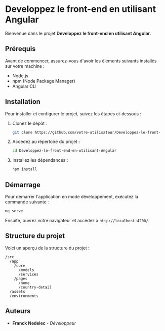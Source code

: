 # Developpez le front-end en utilisant Angular

Bienvenue dans le projet **Developpez le front-end en utilisant Angular**.

## Prérequis

Avant de commencer, assurez-vous d'avoir les éléments suivants installés sur votre machine :

- Node.js
- npm (Node Package Manager)
- Angular CLI

## Installation

Pour installer et configurer le projet, suivez les étapes ci-dessous :

1. Clonez le dépôt :
    ```bash
    git clone https://github.com/votre-utilisateur/Developpez-le-front-end-en-utilisant-Angular.git
    ```
2. Accédez au répertoire du projet :
    ```bash
    cd Developpez-le-front-end-en-utilisant-Angular
    ```
3. Installez les dépendances :
    ```bash
    npm install
    ```

## Démarrage

Pour démarrer l'application en mode développement, exécutez la commande suivante :
```bash
ng serve
```
Ensuite, ouvrez votre navigateur et accédez à `http://localhost:4200/`.

## Structure du projet

Voici un aperçu de la structure du projet :

```
/src
  /app
    /core
      /models
      /services
    /pages
      /home
      /country-detail
  /assets
  /environments
```
## Auteurs

- **Franck Nedelec** - *Développeur*
